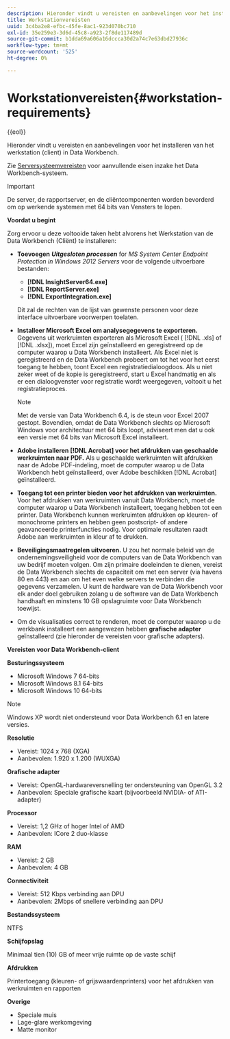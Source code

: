```yaml
---
description: Hieronder vindt u vereisten en aanbevelingen voor het installeren van het werkstation (client) in Data Workbench.
title: Workstationvereisten
uuid: 3c4ba2e8-efbc-45fe-8ac1-923d070bc710
exl-id: 35e259e3-3d6d-45c8-a923-2f8de117489d
source-git-commit: b1dda69a606a16dccca30d2a74c7e63dbd27936c
workflow-type: tm+mt
source-wordcount: '525'
ht-degree: 0%

---
```


# Workstationvereisten{#workstation-requirements}

{{eol}}

Hieronder vindt u vereisten en aanbevelingen voor het installeren van het werkstation (client) in Data Workbench.

Zie [Serversysteemvereisten](https://experienceleague.adobe.com/docs/data-workbench/using/server-admin-install/c-msr-server.html?lang=en) voor aanvullende eisen inzake het Data Workbench-systeem.

>[!IMPORTANT]
>
>De server, de rapportserver, en de cliëntcomponenten worden bevorderd om op werkende systemen met 64 bits van Vensters te lopen.

**Voordat u begint**

Zorg ervoor u deze voltooide taken hebt alvorens het Werkstation van de Data Workbench (Cliënt) te installeren:

* **Toevoegen** ***Uitgesloten processen*** for *MS System Center Endpoint Protection in Windows 2012 Servers* voor de volgende uitvoerbare bestanden:

   * **[!DNL InsightServer64.exe]**
   * **[!DNL ReportServer.exe]**
   * **[!DNL ExportIntegration.exe]**

   Dit zal de rechten van de lijst van gewenste personen voor deze interface uitvoerbare voorwerpen toelaten.

* **Installeer Microsoft Excel om analysegegevens te exporteren.** Gegevens uit werkruimten exporteren als Microsoft Excel ( [!DNL .xls] of [!DNL .xlsx]), moet Excel zijn geïnstalleerd en geregistreerd op de computer waarop u Data Workbench installeert. Als Excel niet is geregistreerd en de Data Workbench probeert om tot het voor het eerst toegang te hebben, toont Excel een registratiedialoogdoos. Als u niet zeker weet of de kopie is geregistreerd, start u Excel handmatig en als er een dialoogvenster voor registratie wordt weergegeven, voltooit u het registratieproces.

   >[!NOTE]
   >
   >Met de versie van Data Workbench 6.4, is de steun voor Excel 2007 gestopt. Bovendien, omdat de Data Workbench slechts op Microsoft Windows voor architectuur met 64 bits loopt, adviseert men dat u ook een versie met 64 bits van Microsoft Excel installeert.

* **Adobe installeren [!DNL Acrobat] voor het afdrukken van geschaalde werkruimten naar PDF.** Als u geschaalde werkruimten wilt afdrukken naar de Adobe PDF-indeling, moet de computer waarop u de Data Workbench hebt geïnstalleerd, over Adobe beschikken [!DNL Acrobat] geïnstalleerd.

* **Toegang tot een printer bieden voor het afdrukken van werkruimten.** Voor het afdrukken van werkruimten vanuit Data Workbench, moet de computer waarop u Data Workbench installeert, toegang hebben tot een printer. Data Workbench kunnen werkruimten afdrukken op kleuren- of monochrome printers en hebben geen postscript- of andere geavanceerde printerfuncties nodig. Voor optimale resultaten raadt Adobe aan werkruimten in kleur af te drukken.
* **Beveiligingsmaatregelen uitvoeren.** U zou het normale beleid van de ondernemingsveiligheid voor de computers van de Data Workbench van uw bedrijf moeten volgen. Om zijn primaire doeleinden te dienen, vereist de Data Workbench slechts de capaciteit om met een server (via havens 80 en 443) en aan om het even welke servers te verbinden die gegevens verzamelen. U kunt de hardware van de Data Workbench voor elk ander doel gebruiken zolang u de software van de Data Workbench handhaaft en minstens 10 GB opslagruimte voor Data Workbench toewijst.
* Om de visualisaties correct te renderen, moet de computer waarop u de werkbank installeert een aangewezen hebben **grafische adapter** geïnstalleerd (zie hieronder de vereisten voor grafische adapters).

**Vereisten voor Data Workbench-client**

**Besturingssysteem**

* Microsoft Windows 7 64-bits
* Microsoft Windows 8.1 64-bits
* Microsoft Windows 10 64-bits

>[!NOTE]
>
>Windows XP wordt niet ondersteund voor Data Workbench 6.1 en latere versies.

**Resolutie**

* Vereist: 1024 x 768 (XGA)
* Aanbevolen: 1.920 x 1.200 (WUXGA)

**Grafische adapter**

* Vereist: OpenGL-hardwareversnelling ter ondersteuning van OpenGL 3.2
* Aanbevolen: Speciale grafische kaart (bijvoorbeeld NVIDIA- of ATI-adapter)

**Processor**

* Vereist: 1,2 GHz of hoger Intel of AMD
* Aanbevolen: ICore 2 duo-klasse

**RAM**

* Vereist: 2 GB
* Aanbevolen: 4 GB

**Connectiviteit**

* Vereist: 512 Kbps verbinding aan DPU
* Aanbevolen: 2Mbps of snellere verbinding aan DPU

**Bestandssysteem**

NTFS

**Schijfopslag**

Minimaal tien (10) GB of meer vrije ruimte op de vaste schijf

**Afdrukken**

Printertoegang (kleuren- of grijswaardenprinters) voor het afdrukken van werkruimten en rapporten

**Overige**

* Speciale muis
* Lage-glare werkomgeving
* Matte monitor
